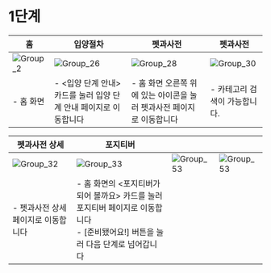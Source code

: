# 1단계
| 홈 | 입양절차 | 펫과사전 | 펫과사전 |
| --- | --- | --- | --- |
| ![Group_2](/uploads/2bcdb2f1cefcb652ad8ce637efbe4baf/Group_2.png) | ![Group_26](/uploads/6e85b3978f563875342088b8e7ce2d0f/Group_26.png) | ![Group_28](/uploads/714de253083524f8f403dce177f5112f/Group_28.png) | ![Group_30](/uploads/ce16535a33be21c81b710309495f416f/Group_30.png) |
| - 홈 화면 | - <입양 단계 안내> 카드를 눌러 입양 단계 안내 페이지로 이동합니다 | - 홈 화면 오른쪽 위에 있는 아이콘을 눌러 펫과사전 페이지로 이동합니다 | - 카테고리 검색이 가능합니다. |

| 펫과사전 상세 | 포지티버 | | |
| --- | --- | --- | --- |
| ![Group_32](/uploads/058f81f49b2622200cbb23d2f0c7cca5/Group_32.png) | ![Group_33](/uploads/6c26f011aa4bcfed6ad89d54cf4888ff/Group_33.png) | ![Group_53](/uploads/b3fa8095ca0cc7e7971709a6e15ac4d6/Group_53.png) | ![Group_53](/uploads/b3fa8095ca0cc7e7971709a6e15ac4d6/Group_53.png) |
| - 펫과사전 상세 페이지로 이동합니다 | - 홈 화면의 <포지티버가 되어 볼까요> 카드를 눌러 포지티버 페이지로 이동합니다 <br/> - [준비됐어요!] 버튼을 눌러 다음 단계로 넘어갑니다 |  |  |
